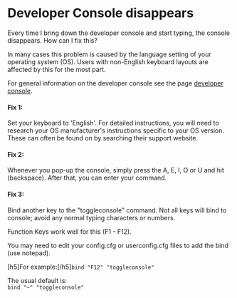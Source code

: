 # Developer Console disappears

Every time I bring down the developer console and start typing, the console disappears. How can I fix this?  
  
In many cases this problem is caused by the language setting of your operating system (OS). Users with non-English keyboard layouts are affected by this for the most part.  
  
For general information on the developer console see the page [developer console](https://help.steampowered.com/en/faqs/view/4700-D10E-26BE-DDDD).  
  
#### Fix 1:
Set your keyboard to 'English'. For detailed instructions, you will need to research your OS manufacturer's instructions specific to your OS version. These can often be found on by searching their support website.  
  
#### Fix 2:
Whenever you pop-up the console, simply press the A, E, I, O or U and hit (backspace). After that, you can enter your command.  
  
#### Fix 3:
Bind another key to the "toggleconsole" command. Not all keys will bind to console; avoid any normal typing characters or numbers.  
  
Function Keys work well for this (F1 - F12).  
  
You may need to edit your config.cfg or userconfig.cfg files to add the bind (use notepad).  
  
[h5]For example:[/h5]`bind "F12" "toggleconsole"`  
  
The usual default is:  
`bind "~" "toggleconsole"`  
  
